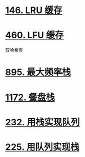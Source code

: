 # [146. LRU 缓存](https://leetcode.cn/problems/lru-cache/)

# [460. LFU 缓存](https://leetcode.cn/problems/lfu-cache/)

双哈希表

# [895. 最大频率栈](https://leetcode.cn/problems/maximum-frequency-stack/)

# [1172. 餐盘栈](https://leetcode.cn/problems/dinner-plate-stacks/)

# [232. 用栈实现队列](https://leetcode.cn/problems/implement-queue-using-stacks/)

# [225. 用队列实现栈](https://leetcode.cn/problems/implement-stack-using-queues/)